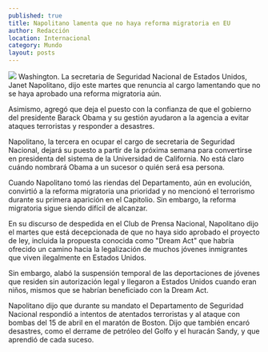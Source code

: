 ```yaml
---
published: true
title: Napolitano lamenta que no haya reforma migratoria en EU
author: Redacción
location: Internacional
category: Mundo
layout: posts
---
```


![](http://i.imgur.com/eX82qo5m.jpg)
Washington. La secretaria de Seguridad Nacional de Estados Unidos, Janet Napolitano, dijo este martes que renuncia al cargo lamentando que no se haya aprobado una reforma migratoria aún.

Asimismo, agregó que deja el puesto con la confianza de que el gobierno del presidente Barack Obama y su gestión ayudaron a la agencia a evitar ataques terroristas y responder a desastres.

Napolitano, la tercera en ocupar el cargo de secretaria de Seguridad Nacional, dejará su puesto a partir de la próxima semana para convertirse en presidenta del sistema de la Universidad de California. No está claro cuándo nombrará Obama a un sucesor o quién será esa persona.

Cuando Napolitano tomó las riendas del Departamento, aún en evolución, convirtió a la reforma migratoria una prioridad y no mencionó el terrorismo durante su primera aparición en el Capitolio. Sin embargo, la reforma migratoria sigue siendo difícil de alcanzar.

En su discurso de despedida en el Club de Prensa Nacional, Napolitano dijo el martes que está decepcionada de que no haya sido aprobado el proyecto de ley, incluida la propuesta conocida como "Dream Act" que habría ofrecido un camino hacia la legalización de muchos jóvenes inmigrantes que viven ilegalmente en Estados Unidos.

Sin embargo, alabó la suspensión temporal de las deportaciones de jóvenes que residen sin autorización legal y llegaron a Estados Unidos cuando eran niños, mismos que se habrían beneficiado con la Dream Act.

Napolitano dijo que durante su mandato el Departamento de Seguridad Nacional respondió a intentos de atentados terroristas y al ataque con bombas del 15 de abril en el maratón de Boston. Dijo que también encaró desastres, como el derrame de petróleo del Golfo y el huracán Sandy, y que aprendió de cada suceso.
